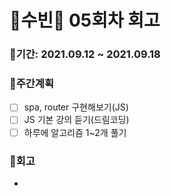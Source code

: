# 🌼수빈🌼 05회차 회고

### 🥕기간: 2021.09.12 ~ 2021.09.18

### 🍆주간계획

- [ ] spa, router 구현해보기(JS)
- [ ] JS 기본 강의 듣기(드림코딩)
- [ ] 하루에 알고리즘 1~2개 풀기

### 🥦회고

- 

